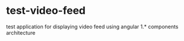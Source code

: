 # test-video-feed
test application for displaying video feed using angular 1.* components architecture
